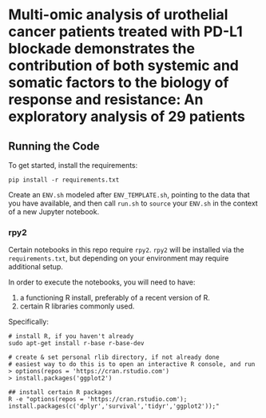 # Multi-omic analysis of urothelial cancer patients treated with PD-L1 blockade demonstrates the contribution of both systemic and somatic factors to the biology of response and resistance: An exploratory analysis of 29 patients

## Running the Code

To get started, install the requirements:

```
pip install -r requirements.txt
```

Create an `ENV.sh` modeled after `ENV_TEMPLATE.sh`, pointing to the data that you have available, and then call `run.sh` to `source` your `ENV.sh` in the context of a new Jupyter notebook.

### rpy2

Certain notebooks in this repo require `rpy2`. `rpy2` will be installed via the `requirements.txt`, but depending on your environment may require additional setup.

In order to execute the notebooks, you will need to have:

1. a functioning R install, preferably of a recent version of R. 
2. certain R libraries commonly used. 

Specifically:
```
# install R, if you haven't already
sudo apt-get install r-base r-base-dev

# create & set personal rlib directory, if not already done
# easiest way to do this is to open an interactive R console, and run 
> options(repos = 'https://cran.rstudio.com')
> install.packages('ggplot2')

## install certain R packages
R -e "options(repos = 'https://cran.rstudio.com'); install.packages(c('dplyr','survival','tidyr','ggplot2'));"
```
